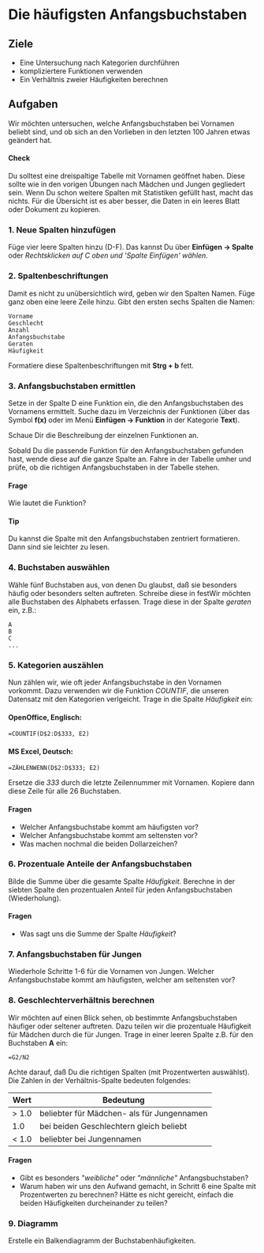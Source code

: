 
# Die häufigsten Anfangsbuchstaben

## Ziele

* Eine Untersuchung nach Kategorien durchführen
* kompliziertere Funktionen verwenden
* Ein Verhältnis zweier Häufigkeiten berechnen

## Aufgaben

Wir möchten untersuchen, welche Anfangsbuchstaben bei Vornamen beliebt sind, und ob sich an den Vorlieben in den letzten 100 Jahren etwas geändert hat.

#### Check

Du solltest eine dreispaltige Tabelle mit Vornamen geöffnet haben. Diese sollte wie in den vorigen Übungen nach Mädchen und Jungen gegliedert sein. Wenn Du schon weitere Spalten mit Statistiken gefüllt hast, macht das nichts. Für die Übersicht ist es aber besser, die Daten in ein leeres Blatt oder Dokument zu kopieren.

### 1. Neue Spalten hinzufügen

Füge vier leere Spalten hinzu (D-F). Das kannst Du über **Einfügen -> Spalte** oder *Rechtsklicken auf C oben und 'Spalte Einfügen' wählen*.

### 2. Spaltenbeschriftungen

Damit es nicht zu unübersichtlich wird, geben wir den Spalten Namen. Füge ganz oben eine leere Zeile hinzu. Gibt den ersten sechs Spalten die Namen:

    Vorname
    Geschlecht
    Anzahl
    Anfangsbuchstabe
    Geraten
    Häufigkeit

Formatiere diese Spaltenbeschriftungen mit **Strg + b** fett.

### 3. Anfangsbuchstaben ermittlen

Setze in der Spalte D eine Funktion ein, die den Anfangsbuchstaben des Vornamens ermittelt. Suche dazu im Verzeichnis der Funktionen (über das Symbol **f(x)** oder im Menü **Einfügen -> Funktion** in der Kategorie **Text**).

Schaue Dir die Beschreibung der einzelnen Funktionen an.

Sobald Du die passende Funktion für den Anfangsbuchstaben gefunden hast, wende diese auf die ganze Spalte an. Fahre in der Tabelle umher und prüfe, ob die richtigen Anfangsbuchstaben in der Tabelle stehen.

#### Frage

Wie lautet die Funktion?

#### Tip

Du kannst die Spalte mit den Anfangsbuchstaben zentriert formatieren. Dann sind sie leichter zu lesen.


### 4. Buchstaben auswählen

Wähle fünf Buchstaben aus, von denen Du glaubst, daß sie besonders häufig oder besonders selten auftreten. Schreibe diese in festWir möchten alle Buchstaben des Alphabets erfassen. Trage diese in der Spalte *geraten* ein, z.B.:

    A
    B
    C
    ...


### 5. Kategorien auszählen

Nun zählen wir, wie oft jeder Anfangsbuchstabe in den Vornamen vorkommt. Dazu verwenden wir die Funktion *COUNTIF*, die unseren Datensatz mit den Kategorien verlgeicht. Trage in die Spalte *Häufigkeit* ein:

#### OpenOffice, Englisch:

    =COUNTIF(D$2:D$333, E2)

#### MS Excel, Deutsch:

    =ZÄHLENWENN(D$2:D$333; E2)

Ersetze die *333* durch die letzte Zeilennummer mit Vornamen. Kopiere dann diese Zeile für alle 26 Buchstaben.

#### Fragen

* Welcher Anfangsbuchstabe kommt am häufigsten vor?
* Welcher Anfangsbuchstabe kommt am seltensten vor?
* Was machen nochmal die beiden Dollarzeichen?

### 6. Prozentuale Anteile der Anfangsbuchstaben

Bilde die Summe über die gesamte Spalte *Häufigkeit*. Berechne in der siebten Spalte den prozentualen Anteil für jeden Anfangsbuchstaben (Wiederholung). 

#### Fragen

* Was sagt uns die Summe der Spalte *Häufigkeit*?

### 7. Anfangsbuchstaben für Jungen

Wiederhole Schritte 1-6 für die Vornamen von Jungen. Welcher Anfangsbuchstabe kommt am häufigsten, welcher am seltensten vor?

### 8. Geschlechterverhältnis berechnen

Wir möchten auf einen Blick sehen, ob bestimmte Anfangsbuchstaben häufiger oder seltener auftreten. Dazu teilen wir die prozentuale Häufigkeit für Mädchen durch die für Jungen. Trage in einer leeren Spalte z.B. für den Buchstaben **A** ein:

    =G2/N2

Achte darauf, daß Du die richtigen Spalten (mit Prozentwerten auswählst). Die Zahlen in der Verhältnis-Spalte bedeuten folgendes:

| Wert | Bedeutung |
|------|-----------|
| > 1.0 | beliebter für Mädchen- als für Jungennamen |
| 1.0   | bei beiden Geschlechtern gleich beliebt    |
| < 1.0 | beliebter bei Jungennamen |

#### Fragen

* Gibt es besonders *"weibliche"* oder *"männliche"* Anfangsbuchstaben?
* Warum haben wir uns den Aufwand gemacht, in Schritt 6 eine Spalte mit Prozentwerten zu berechnen? Hätte es nicht gereicht, einfach die beiden Häufigkeiten durcheinander zu teilen?

### 9. Diagramm

Erstelle ein Balkendiagramm der Buchstabenhäufigkeiten.

